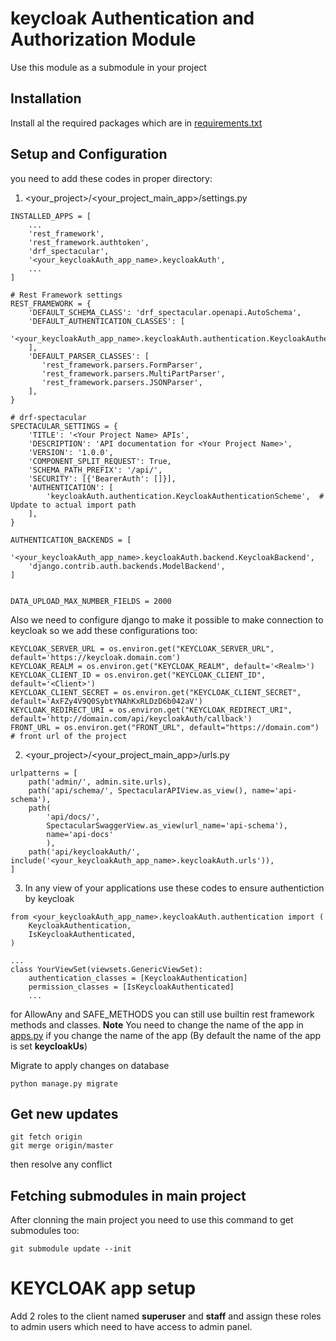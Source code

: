 # keycloak Authentication and Authorization Module

Use this module as a submodule in your project

## Installation
Install al the required packages which are in [requirements.txt](requirements.txt)

## Setup and Configuration

you need to add these codes in proper directory:

1. <your_project>/<your_project_main_app>/settings.py
```
INSTALLED_APPS = [
    ...
    'rest_framework',
    'rest_framework.authtoken',
    'drf_spectacular',
    '<your_keycloakAuth_app_name>.keycloakAuth',
    ...
]

# Rest Framework settings
REST_FRAMEWORK = {
    'DEFAULT_SCHEMA_CLASS': 'drf_spectacular.openapi.AutoSchema',
    'DEFAULT_AUTHENTICATION_CLASSES': [
        '<your_keycloakAuth_app_name>.keycloakAuth.authentication.KeycloakAuthentication',
    ],
    'DEFAULT_PARSER_CLASSES': [
       'rest_framework.parsers.FormParser',
       'rest_framework.parsers.MultiPartParser',
       'rest_framework.parsers.JSONParser',
    ],
}

# drf-spectacular
SPECTACULAR_SETTINGS = {
    'TITLE': '<Your Project Name> APIs',
    'DESCRIPTION': 'API documentation for <Your Project Name>',
    'VERSION': '1.0.0',
    'COMPONENT_SPLIT_REQUEST': True,
    'SCHEMA_PATH_PREFIX': '/api/',
    'SECURITY': [{'BearerAuth': []}],
    'AUTHENTICATION': [
        'keycloakAuth.authentication.KeycloakAuthenticationScheme',  # Update to actual import path
    ],
}

AUTHENTICATION_BACKENDS = [
    '<your_keycloakAuth_app_name>.keycloakAuth.backend.KeycloakBackend',
    'django.contrib.auth.backends.ModelBackend',
]


DATA_UPLOAD_MAX_NUMBER_FIELDS = 2000
```
Also we need to configure django to make it possible to make connection to keycloak
so we add these configurations too:
```
KEYCLOAK_SERVER_URL = os.environ.get("KEYCLOAK_SERVER_URL", default='https://keycloak.domain.com')
KEYCLOAK_REALM = os.environ.get("KEYCLOAK_REALM", default='<Realm>')
KEYCLOAK_CLIENT_ID = os.environ.get("KEYCLOAK_CLIENT_ID", default='<Client>')
KEYCLOAK_CLIENT_SECRET = os.environ.get("KEYCLOAK_CLIENT_SECRET", default='AxFZy4V9Q0SybtYNAhKxRLDzD6b042aV')
KEYCLOAK_REDIRECT_URI = os.environ.get("KEYCLOAK_REDIRECT_URI", default='http://domain.com/api/keycloakAuth/callback')
FRONT_URL = os.environ.get("FRONT_URL", default="https://domain.com")  # front url of the project
```


2. <your_project>/<your_project_main_app>/urls.py
```
urlpatterns = [
    path('admin/', admin.site.urls),
    path('api/schema/', SpectacularAPIView.as_view(), name='api-schema'),
    path(
        'api/docs/',
        SpectacularSwaggerView.as_view(url_name='api-schema'),
        name='api-docs'
        ),
    path('api/keycloakAuth/', include('<your_keycloakAuth_app_name>.keycloakAuth.urls')),
]

```
3. In any view of your applications use these codes to ensure authentiction by keycloak
```
from <your_keycloakAuth_app_name>.keycloakAuth.authentication import (
    KeycloakAuthentication,
    IsKeycloakAuthenticated,
)

...
class YourViewSet(viewsets.GenericViewSet):
    authentication_classes = [KeycloakAuthentication]
    permission_classes = [IsKeycloakAuthenticated]
    ...

```
for AllowAny and SAFE_METHODS you can still use builtin rest framework methods and classes.
**Note**
You need to change the name of the app in [apps.py](keycloakAuth/apps.py) if you change the name of the app (By default the name of the app is set **keycloakUs**)

Migrate to apply changes on database
```
python manage.py migrate
```

## Get new updates

```
git fetch origin
git merge origin/master
```

then resolve any conflict

## Fetching submodules in main project
After clonning the main project you need to use this command to get submodules too:
```
git submodule update --init
```



# KEYCLOAK app setup
Add 2 roles to the client named **superuser** and **staff** and assign these roles to admin users which need to have access to admin panel.